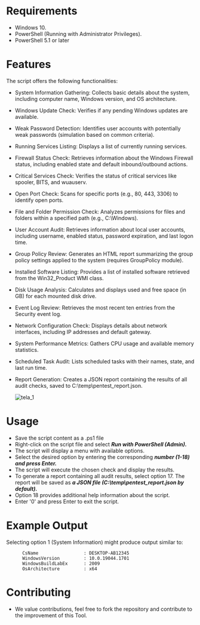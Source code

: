
# Requirements

- Windows 10.
- PowerShell (Running with Administrator Privileges).
- PowerShell 5.1 or later

# Features

The script offers the following functionalities:

- System Information Gathering: Collects basic details about the system, including computer name, Windows version, and OS architecture.
- Windows Update Check: Verifies if any pending Windows updates are available.
- Weak Password Detection: Identifies user accounts with potentially weak passwords (simulation based on common criteria).
- Running Services Listing: Displays a list of currently running services.
- Firewall Status Check: Retrieves information about the Windows Firewall status, including enabled state and default inbound/outbound actions.
- Critical Services Check: Verifies the status of critical services like spooler, BITS, and wuauserv.
- Open Port Check: Scans for specific ports (e.g., 80, 443, 3306) to identify open ports.
- File and Folder Permission Check: Analyzes permissions for files and folders within a specified path (e.g., C:\Windows).
- User Account Audit: Retrieves information about local user accounts, including username, enabled status, password expiration, and last logon time.
- Group Policy Review: Generates an HTML report summarizing the group policy settings applied to the system (requires GroupPolicy module).
- Installed Software Listing: Provides a list of installed software retrieved from the Win32_Product WMI class.
- Disk Usage Analysis: Calculates and displays used and free space (in GB) for each mounted disk drive.
- Event Log Review: Retrieves the most recent ten entries from the Security event log.
- Network Configuration Check: Displays details about network interfaces, including IP addresses and default gateway.
- System Performance Metrics: Gathers CPU usage and available memory statistics.
- Scheduled Task Audit: Lists scheduled tasks with their names, state, and last run time.
- Report Generation: Creates a JSON report containing the results of all audit checks, saved to C:\temp\pentest_report.json.
  
  ![tela_1](https://github.com/user-attachments/assets/99649324-4d47-4693-a9c7-27ee1875d1ce)


# Usage

- Save the script content as a .ps1 file 
- Right-click on the script file and select ***Run with PowerShell (Admin).***
- The script will display a menu with available options.
- Select the desired option by entering the corresponding ***number (1-18) and press Enter.***
- The script will execute the chosen check and display the results.
- To generate a report containing all audit results, select option 17. The report will be saved as ***a JSON file (C:\temp\pentest_report.json by default).***
- Option 18 provides additional help information about the script.
- Enter '0' and press Enter to exit the script.

# Example Output

Selecting option 1 (System Information) might produce output similar to:

          CsName                 : DESKTOP-AB12345
          WindowsVersion         : 10.0.19044.1701
          WindowsBuildLabEx      : 2009
          OsArchitecture         : x64

# Contributing

- We value contributions, feel free to fork the repository and contribute to the improvement of this Tool.
